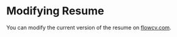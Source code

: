# Modifying Resume

You can modify the current version of the resume on [flowcv.com](https://flowcv.com).